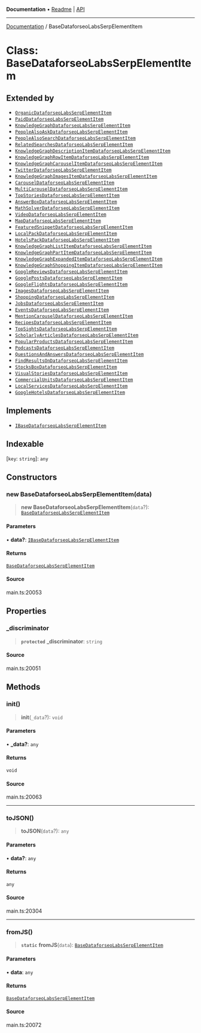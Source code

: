 **Documentation** • [Readme](../README.md) \| [API](../globals.md)

***

[Documentation](../README.md) / BaseDataforseoLabsSerpElementItem

# Class: BaseDataforseoLabsSerpElementItem

## Extended by

- [`OrganicDataforseoLabsSerpElementItem`](OrganicDataforseoLabsSerpElementItem.md)
- [`PaidDataforseoLabsSerpElementItem`](PaidDataforseoLabsSerpElementItem.md)
- [`KnowledgeGraphDataforseoLabsSerpElementItem`](KnowledgeGraphDataforseoLabsSerpElementItem.md)
- [`PeopleAlsoAskDataforseoLabsSerpElementItem`](PeopleAlsoAskDataforseoLabsSerpElementItem.md)
- [`PeopleAlsoSearchDataforseoLabsSerpElementItem`](PeopleAlsoSearchDataforseoLabsSerpElementItem.md)
- [`RelatedSearchesDataforseoLabsSerpElementItem`](RelatedSearchesDataforseoLabsSerpElementItem.md)
- [`KnowledgeGraphDescriptionItemDataforseoLabsSerpElementItem`](KnowledgeGraphDescriptionItemDataforseoLabsSerpElementItem.md)
- [`KnowledgeGraphRowItemDataforseoLabsSerpElementItem`](KnowledgeGraphRowItemDataforseoLabsSerpElementItem.md)
- [`KnowledgeGraphCarouselItemDataforseoLabsSerpElementItem`](KnowledgeGraphCarouselItemDataforseoLabsSerpElementItem.md)
- [`TwitterDataforseoLabsSerpElementItem`](TwitterDataforseoLabsSerpElementItem.md)
- [`KnowledgeGraphImagesItemDataforseoLabsSerpElementItem`](KnowledgeGraphImagesItemDataforseoLabsSerpElementItem.md)
- [`CarouselDataforseoLabsSerpElementItem`](CarouselDataforseoLabsSerpElementItem.md)
- [`MultiCarouselDataforseoLabsSerpElementItem`](MultiCarouselDataforseoLabsSerpElementItem.md)
- [`TopStoriesDataforseoLabsSerpElementItem`](TopStoriesDataforseoLabsSerpElementItem.md)
- [`AnswerBoxDataforseoLabsSerpElementItem`](AnswerBoxDataforseoLabsSerpElementItem.md)
- [`MathSolverDataforseoLabsSerpElementItem`](MathSolverDataforseoLabsSerpElementItem.md)
- [`VideoDataforseoLabsSerpElementItem`](VideoDataforseoLabsSerpElementItem.md)
- [`MapDataforseoLabsSerpElementItem`](MapDataforseoLabsSerpElementItem.md)
- [`FeaturedSnippetDataforseoLabsSerpElementItem`](FeaturedSnippetDataforseoLabsSerpElementItem.md)
- [`LocalPackDataforseoLabsSerpElementItem`](LocalPackDataforseoLabsSerpElementItem.md)
- [`HotelsPackDataforseoLabsSerpElementItem`](HotelsPackDataforseoLabsSerpElementItem.md)
- [`KnowledgeGraphListItemDataforseoLabsSerpElementItem`](KnowledgeGraphListItemDataforseoLabsSerpElementItem.md)
- [`KnowledgeGraphPartItemDataforseoLabsSerpElementItem`](KnowledgeGraphPartItemDataforseoLabsSerpElementItem.md)
- [`KnowledgeGraphExpandedItemDataforseoLabsSerpElementItem`](KnowledgeGraphExpandedItemDataforseoLabsSerpElementItem.md)
- [`KnowledgeGraphShoppingItemDataforseoLabsSerpElementItem`](KnowledgeGraphShoppingItemDataforseoLabsSerpElementItem.md)
- [`GoogleReviewsDataforseoLabsSerpElementItem`](GoogleReviewsDataforseoLabsSerpElementItem.md)
- [`GooglePostsDataforseoLabsSerpElementItem`](GooglePostsDataforseoLabsSerpElementItem.md)
- [`GoogleFlightsDataforseoLabsSerpElementItem`](GoogleFlightsDataforseoLabsSerpElementItem.md)
- [`ImagesDataforseoLabsSerpElementItem`](ImagesDataforseoLabsSerpElementItem.md)
- [`ShoppingDataforseoLabsSerpElementItem`](ShoppingDataforseoLabsSerpElementItem.md)
- [`JobsDataforseoLabsSerpElementItem`](JobsDataforseoLabsSerpElementItem.md)
- [`EventsDataforseoLabsSerpElementItem`](EventsDataforseoLabsSerpElementItem.md)
- [`MentionCarouselDataforseoLabsSerpElementItem`](MentionCarouselDataforseoLabsSerpElementItem.md)
- [`RecipesDataforseoLabsSerpElementItem`](RecipesDataforseoLabsSerpElementItem.md)
- [`TopSightsDataforseoLabsSerpElementItem`](TopSightsDataforseoLabsSerpElementItem.md)
- [`ScholarlyArticlesDataforseoLabsSerpElementItem`](ScholarlyArticlesDataforseoLabsSerpElementItem.md)
- [`PopularProductsDataforseoLabsSerpElementItem`](PopularProductsDataforseoLabsSerpElementItem.md)
- [`PodcastsDataforseoLabsSerpElementItem`](PodcastsDataforseoLabsSerpElementItem.md)
- [`QuestionsAndAnswersDataforseoLabsSerpElementItem`](QuestionsAndAnswersDataforseoLabsSerpElementItem.md)
- [`FindResultsOnDataforseoLabsSerpElementItem`](FindResultsOnDataforseoLabsSerpElementItem.md)
- [`StocksBoxDataforseoLabsSerpElementItem`](StocksBoxDataforseoLabsSerpElementItem.md)
- [`VisualStoriesDataforseoLabsSerpElementItem`](VisualStoriesDataforseoLabsSerpElementItem.md)
- [`CommercialUnitsDataforseoLabsSerpElementItem`](CommercialUnitsDataforseoLabsSerpElementItem.md)
- [`LocalServicesDataforseoLabsSerpElementItem`](LocalServicesDataforseoLabsSerpElementItem.md)
- [`GoogleHotelsDataforseoLabsSerpElementItem`](GoogleHotelsDataforseoLabsSerpElementItem.md)

## Implements

- [`IBaseDataforseoLabsSerpElementItem`](../interfaces/IBaseDataforseoLabsSerpElementItem.md)

## Indexable

 \[`key`: `string`\]: `any`

## Constructors

### new BaseDataforseoLabsSerpElementItem(data)

> **new BaseDataforseoLabsSerpElementItem**(`data`?): [`BaseDataforseoLabsSerpElementItem`](BaseDataforseoLabsSerpElementItem.md)

#### Parameters

• **data?**: [`IBaseDataforseoLabsSerpElementItem`](../interfaces/IBaseDataforseoLabsSerpElementItem.md)

#### Returns

[`BaseDataforseoLabsSerpElementItem`](BaseDataforseoLabsSerpElementItem.md)

#### Source

main.ts:20053

## Properties

### \_discriminator

> **`protected`** **\_discriminator**: `string`

#### Source

main.ts:20051

## Methods

### init()

> **init**(`_data`?): `void`

#### Parameters

• **\_data?**: `any`

#### Returns

`void`

#### Source

main.ts:20063

***

### toJSON()

> **toJSON**(`data`?): `any`

#### Parameters

• **data?**: `any`

#### Returns

`any`

#### Source

main.ts:20304

***

### fromJS()

> **`static`** **fromJS**(`data`): [`BaseDataforseoLabsSerpElementItem`](BaseDataforseoLabsSerpElementItem.md)

#### Parameters

• **data**: `any`

#### Returns

[`BaseDataforseoLabsSerpElementItem`](BaseDataforseoLabsSerpElementItem.md)

#### Source

main.ts:20072
